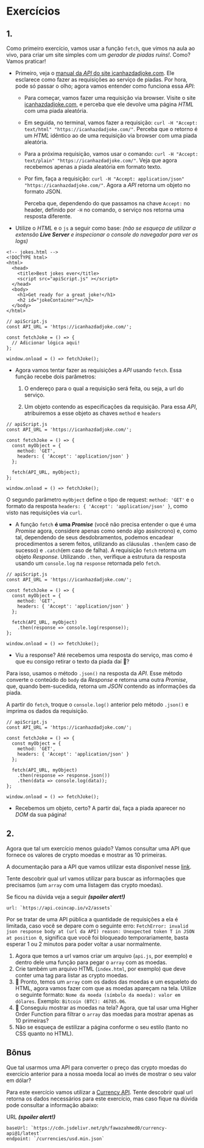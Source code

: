 # Exercícios

## 1.
Como primeiro exercício, vamos usar a função `fetch`, que vimos na aula ao vivo, para criar um site simples com um _gerador de piadas ruins!_. Como? Vamos praticar!

*   Primeiro, veja o [manual da _API_ do site icanhazdadjoke.com](https://icanhazdadjoke.com/api). Ele esclarece como fazer as requisições ao serviço de piadas. Por hora, pode só passar o olho; agora vamos entender como funciona essa _API_:
    
    *   Para começar, vamos fazer uma requisição via browser. Visite o site [icanhazdadjoke.com](https://icanhazdadjoke.com/api), e perceba que ele devolve uma página _HTML_ com uma piada aleatória.
        
    *   Em seguida, no terminal, vamos fazer a requisição: `curl -H "Accept: text/html" "https://icanhazdadjoke.com/"`. Perceba que o retorno é um _HTML_ idêntico ao de uma requisição via browser com uma piada aleatória.
        
    *   Para a próxima requisição, vamos usar o comando: `curl -H "Accept: text/plain" "https://icanhazdadjoke.com/"`. Veja que agora recebemos apenas a piada aleatória em formato texto.
        
    *   Por fim, faça a requisição: `curl -H "Accept: application/json" "https://icanhazdadjoke.com/"`. Agora a _API_ retorna um objeto no formato JSON.
        
        Perceba que, dependendo do que passamos na chave `Accept:` no header, definido por `-H` no comando, o serviço nos retorna uma resposta diferente.
        
*   Utilize o _HTML_ e o `js` a seguir como base: _(não se esqueça de utilizar a extensão **Live Server** e inspecionar o console do navegador para ver os logs)_

<!--  -->
    <!-- jokes.html -->
    <!DOCTYPE html>
    <html>
      <head>
        <title>Best jokes ever</title>
        <script src="apiScript.js" ></script>
      </head>
      <body>
        <h1>Get ready for a great joke!</h1>
        <h2 id="jokeContainer"></h2>
      </body>
    </html>

<!--  -->
    // apiScript.js
    const API_URL = 'https://icanhazdadjoke.com/';
    
    const fetchJoke = () => {
      // Adicionar lógica aqui!
    };
    
    window.onload = () => fetchJoke();

*   Agora vamos tentar fazer as requisições a _API_ usando `fetch`. Essa função recebe dois parâmetros:
    
    1.  O endereço para o qual a requisição será feita, ou seja, a url do serviço.
        
    2.  Um objeto contendo as especificações da requisição. Para essa _API_, atribuiremos a esse objeto as chaves `method` e `headers`

<!--  -->
    // apiScript.js
    const API_URL = 'https://icanhazdadjoke.com/';
    
    const fetchJoke = () => {
      const myObject = {
        method: 'GET',
        headers: { 'Accept': 'application/json' }
      };
    
      fetch(API_URL, myObject);
    };
    
    window.onload = () => fetchJoke();

O segundo parâmetro `myObject` define o tipo de request: `method: 'GET'` e o formato da resposta `headers: { 'Accept': 'application/json' }`, como visto nas requisições via `curl`.

*   A função `fetch` **é uma _Promise_** (você não precisa entender o que é uma _Promise_ agora, considere apenas como sendo algo assíncrono) e, como tal, dependendo de seus desdobramentos, podemos encadear procedimentos a serem feitos, utilizando as cláusulas `.then`(em caso de sucesso) e `.catch`(em caso de falha). A requisição `fetch` retorna um objeto _Response_. Utilizando `.then`, verifique a estrutura da resposta usando um `console.log` na `response` retornada pelo `fetch`.

<!--  -->
    // apiScript.js
    const API_URL = 'https://icanhazdadjoke.com/';
    
    const fetchJoke = () => {
      const myObject = {
        method: 'GET',
        headers: { 'Accept': 'application/json' }
      };
    
      fetch(API_URL, myObject)
        .then(response => console.log(response));
    };
    
    window.onload = () => fetchJoke();

*   Viu a response? Até recebemos uma resposta do serviço, mas como é que eu consigo retirar o texto da piada daí 🤔?

Para isso, usamos o método `.json()` na resposta da _API_. Esse método converte o conteúdo do `body` da _Response_ e retorna uma outra _Promise_, que, quando bem-sucedida, retorna um _JSON_ contendo as informações da piada.

A partir do `fetch`, troque o `console.log()` anterior pelo método `.json()` e imprima os dados da requisição.

<!--  -->
    // apiScript.js
    const API_URL = 'https://icanhazdadjoke.com/';
    
    const fetchJoke = () => {
      const myObject = {
        method: 'GET',
        headers: { 'Accept': 'application/json' }
      };
    
      fetch(API_URL, myObject)
        .then(response => response.json())
        .then(data => console.log(data));
    };
    
    window.onload = () => fetchJoke();

*   Recebemos um objeto, certo? A partir daí, faça a piada aparecer no _DOM_ da sua página!

## 2.
Agora que tal um exercício menos guiado? Vamos consultar uma API que fornece os valores de crypto moedas e mostrar as 10 primeiras.

A documentação para a API que vamos utilizar esta disponível nesse [link](https://docs.coincap.io/).

Tente descobrir qual url vamos utilizar para buscar as informações que precisamos (um `array` com uma listagem das crypto moedas).

Se ficou na dúvida veja a seguir **_(spoiler alert!)_**

    url: `https://api.coincap.io/v2/assets`

Por se tratar de uma API pública a quantidade de requisições a ela é limitada, caso você se depare com o seguinte erro: `FetchError: invalid json response body at (url da API) reason: Unexpected token T in JSON at position 0`, significa que você foi bloqueado temporariamente, basta esperar 1 ou 2 minutos para poder voltar a usar normalmente.

1.  Agora que temos a url vamos criar um arquivo (`api.js`, por exemplo) e dentro dele uma função para pegar o `array` com as moedas.
2.  Crie também um arquivo HTML (`index.html`, por exemplo) que deve conter uma tag para listar as crypto moedas.
3.  🚀 Pronto, temos um `array` com os dados das moedas e um esqueleto do HTML, agora vamos fazer com que as moedas apareçam na tela. Utilize o seguinte formato: `Nome da moeda (símbolo da moeda): valor em dólares`. Exemplo: `Bitcoin (BTC): 46785.06`.
4.  🚀 Conseguiu mostrar as moedas na tela? Agora, que tal usar uma Higher Order Function para filtrar o `array` das moedas para mostrar apenas as 10 primeiras?
5.  Não se esqueça de estilizar a página conforme o seu estilo (tanto no CSS quanto no HTML).

## Bônus

Que tal usarmos uma API para converter o preço das crypto moedas do exercício anterior para a nossa moeda local ao invés de mostrar o seu valor em dólar?

Para este exercício vamos utilizar a [Currency API](https://github.com/fawazahmed0/currency-api#readme). Tente descobrir qual url retorna os dados necessários para este exercício, mas caso fique na dúvida pode consultar a informação abaixo:

URL **_(spoiler alert!)_**

    baseUrl: `https://cdn.jsdelivr.net/gh/fawazahmed0/currency-api@1/latest`
    endpoint: `/currencies/usd.min.json`